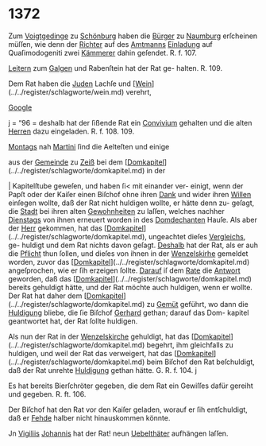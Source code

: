 # 1372

Zum [Voigtgedinge](../../register/worte/voigtgedinge.md) zu [Schönburg](../../register/orte/schönburg.md) haben die [Bürger](../../register/worte/bürger.md)
zu [Naumburg](../../register/orte/naumburg.md) erſcheinen müſſen, wie denn der [Richter](../../register/worte/richter.md)
auf des [Amtmanns](../../register/worte/amtmanns.md) [Einladung](../../register/worte/einladung.md) auf Quaſimodogeniti zwei
[Kämmerer](../../register/worte/kämmerer.md) dahin geſendet. R. f. 107.

[Leitern](../../register/worte/leitern.md) zum [Galgen](../../register/worte/galgen.md) und Rabenſtein hat der Rat ge-
halten. R. 109.

Dem Rat haben die [Juden](../../register/worte/juden.md) Lachſe und [[Wein](../../register/worte/wein.md)](../../register/schlagworte/wein.md) verehrt,

[Google](../../register/worte/google.md)


j
= “96 =
deshalb hat der ſißende Rat ein [Convivium](../../register/worte/convivium.md) gehalten und
die alten [Herren](../../register/worte/herren.md) dazu eingeladen. R. f. 108. 109.

[Montags](../../register/worte/montags.md) nah [Martini](../../register/worte/martini.md) ſind die Aelteſten und einige

aus der [Gemeinde](../../register/worte/gemeinde.md) zu [Zeiß](../../register/orte/zeiß.md) bei dem [[Domkapitel](../../register/worte/domkapitel.md)](../../register/schlagworte/domkapitel.md) in der

| Kapitelſtube geweſen, und haben ſi< mit einander ver-
einigt, wenn der Papſt oder der Kaiſer einen Biſchof
ohne ihren [Dank](../../register/worte/dank.md) und wider ihren [Willen](../../register/worte/willen.md) einſegen wollte,
daß der Rat nicht huldigen wollte, er hätte denn zu-
geſagt, die [Stadt](../../register/worte/stadt.md) bei ihren alten [Gewohnheiten](../../register/worte/gewohnheiten.md) zu laſſen,
welches nachher [Dienstags](../../register/worte/dienstags.md) von ihnen erneuert worden in
des [Domdechanten](../../register/worte/domdechanten.md) Hauſe. Als aber der [Herr](../../register/worte/herr.md) gekommen,
hat das [[Domkapitel](../../register/worte/domkapitel.md)](../../register/schlagworte/domkapitel.md), ungeachtet dieſes [Vergleichs](../../register/worte/vergleichs.md), ge-
huldigt und dem Rat nichts davon geſagt. [Deshalb](../../register/worte/deshalb.md) hat
der Rat, als er auh die [Pflicht](../../register/worte/pflicht.md) thun ſollen, und dieſes
von ihnen in der [Wenzelskirhe](../../register/worte/wenzelskirhe.md) gemeldet worden, zuvor
das [[Domkapitel](../../register/worte/domkapitel.md)](../../register/schlagworte/domkapitel.md) angeſprochen, wie er ſih erzeigen ſollte.
[Darauf](../../register/worte/darauf.md) iſ dem [Rate](../../register/worte/rate.md) die [Antwort](../../register/worte/antwort.md) geworden, daß das
[[Domkapitel](../../register/worte/domkapitel.md)](../../register/schlagworte/domkapitel.md) bereits gehuldigt hätte, und der Rat möchte
auch huldigen, wenn er wollte. Der Rat hat daher dem
[[Domkapitel](../../register/worte/domkapitel.md)](../../register/schlagworte/domkapitel.md) zu [Gemüt](../../register/orte/gemüt.md) geführt, wo dann die [Huldigung](../../register/worte/huldigung.md)
bliebe, die ſie Biſchof [Gerhard](../../register/worte/gerhard.md) gethan; darauf das Dom-
kapitel geantwortet hat, der Rat ſollte huldigen.

Als nun der Rat in der [Wenzelskirche](../../register/worte/wenzelskirche.md) gehuldigt, hat
das [[Domkapitel](../../register/worte/domkapitel.md)](../../register/schlagworte/domkapitel.md) begehrt, ihm gleichfalls zu huldigen, und
weil der Rat das verweigert, hat das [[Domkapitel](../../register/worte/domkapitel.md)](../../register/schlagworte/domkapitel.md) beim
Biſchof den Rat beſchuldigt, daß der Rat unrehte [Huldigung](../../register/worte/huldigung.md)
gethan hätte. G. R. f. 104. j

Es hat bereits Bierſchröter gegeben, die dem Rat ein
Gewiſſes dafür gereiht und gegeben. R. ft. 106.

Der Biſchof hat den Rat vor den Kaiſer geladen,
worauf er ſih entſchuldigt, daß er [Fehde](../../register/worte/fehde.md) halber nicht
hinauskommen könnte.

Jn [Vigiliis](../../register/worte/vigiliis.md) [Johannis](../../register/worte/johannis.md) hat der Rat! neun [Uebelthäter](../../register/worte/uebelthäter.md)
aufhängen laſſen.
